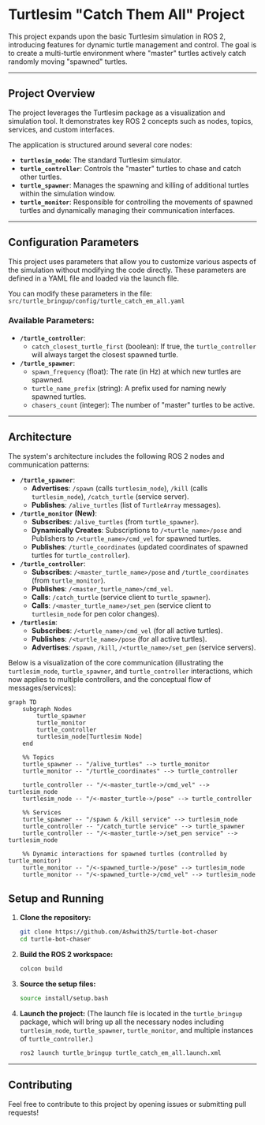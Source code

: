 # Turtlesim "Catch Them All" Project

This project expands upon the basic Turtlesim simulation in ROS 2, introducing features for dynamic turtle management and control. The goal is to create a multi-turtle environment where "master" turtles actively catch randomly moving "spawned" turtles.

---

## Project Overview

The project leverages the Turtlesim package as a visualization and simulation tool. It demonstrates key ROS 2 concepts such as nodes, topics, services, and custom interfaces.

The application is structured around several core nodes:
* **`turtlesim_node`**: The standard Turtlesim simulator.
* **`turtle_controller`**: Controls the "master" turtles to chase and catch other turtles.
* **`turtle_spawner`**: Manages the spawning and killing of additional turtles within the simulation window.
* **`turtle_monitor`**: Responsible for controlling the movements of spawned turtles and dynamically managing their communication interfaces.

---

## Configuration Parameters

This project uses parameters that allow you to customize various aspects of the simulation without modifying the code directly. These parameters are defined in a YAML file and loaded via the launch file.

You can modify these parameters in the file:
`src/turtle_bringup/config/turtle_catch_em_all.yaml`

### Available Parameters:

* **`/turtle_controller`**:
    * `catch_closest_turtle_first` (boolean): If true, the `turtle_controller` will always target the closest spawned turtle.
* **`/turtle_spawner`**:
    * `spawn_frequency` (float): The rate (in Hz) at which new turtles are spawned.
    * `turtle_name_prefix` (string): A prefix used for naming newly spawned turtles.
    * `chasers_count` (integer): The number of "master" turtles to be active.
---

## Architecture

The system's architecture includes the following ROS 2 nodes and communication patterns:

* **`/turtle_spawner`**:
    * **Advertises**: `/spawn` (calls `turtlesim_node`), `/kill` (calls `turtlesim_node`), `/catch_turtle` (service server).
    * **Publishes**: `/alive_turtles` (list of `TurtleArray` messages).
* **`/turtle_monitor` (New)**:
    * **Subscribes**: `/alive_turtles` (from `turtle_spawner`).
    * **Dynamically Creates**: Subscriptions to `/<turtle_name>/pose` and Publishers to `/<turtle_name>/cmd_vel` for spawned turtles.
    * **Publishes**: `/turtle_coordinates` (updated coordinates of spawned turtles for `turtle_controller`).
* **`/turtle_controller`**:
    * **Subscribes**: `/<master_turtle_name>/pose` and `/turtle_coordinates` (from `turtle_monitor`).
    * **Publishes**: `/<master_turtle_name>/cmd_vel`.
    * **Calls**: `/catch_turtle` (service client to `turtle_spawner`).
    * **Calls**: `/<master_turtle_name>/set_pen` (service client to `turtlesim_node` for pen color changes).
* **`/turtlesim`**:
    * **Subscribes**: `/<turtle_name>/cmd_vel` (for all active turtles).
    * **Publishes**: `/<turtle_name>/pose` (for all active turtles).
    * **Advertises**: `/spawn`, `/kill`, `/<turtle_name>/set_pen` (service servers).

Below is a visualization of the core communication (illustrating the `turtlesim_node`, `turtle_spawner`, and `turtle_controller` interactions, which now applies to multiple controllers, and the conceptual flow of messages/services):

```mermaid
graph TD
    subgraph Nodes
        turtle_spawner
        turtle_monitor
        turtle_controller
        turtlesim_node[Turtlesim Node]
    end

    %% Topics
    turtle_spawner -- "/alive_turtles" --> turtle_monitor
    turtle_monitor -- "/turtle_coordinates" --> turtle_controller

    turtle_controller -- "/<-master_turtle->/cmd_vel" --> turtlesim_node
    turtlesim_node -- "/<-master_turtle->/pose" --> turtle_controller

    %% Services
    turtle_spawner -- "/spawn & /kill service" --> turtlesim_node
    turtle_controller -- "/catch_turtle service" --> turtle_spawner
    turtle_controller -- "/<-master_turtle->/set_pen service" --> turtlesim_node

    %% Dynamic interactions for spawned turtles (controlled by turtle_monitor)
    turtle_monitor -- "/<-spawned_turtle->/pose" --> turtlesim_node
    turtle_monitor -- "/<-spawned_turtle->/cmd_vel" --> turtlesim_node
```

## Setup and Running

1.  **Clone the repository:**
    ```bash
    git clone https://github.com/Ashwith25/turtle-bot-chaser
    cd turtle-bot-chaser
    ```
2.  **Build the ROS 2 workspace:**
    ```bash
    colcon build
    ```
3.  **Source the setup files:**
    ```bash
    source install/setup.bash
    ```
4.  **Launch the project:**
    (The launch file is located in the `turtle_bringup` package, which will bring up all the necessary nodes including `turtlesim_node`, `turtle_spawner`, `turtle_monitor`, and multiple instances of `turtle_controller`.)
    ```bash
    ros2 launch turtle_bringup turtle_catch_em_all.launch.xml
    ```
---

## Contributing

Feel free to contribute to this project by opening issues or submitting pull requests!
